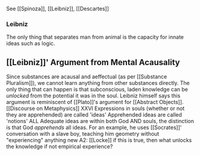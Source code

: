 See [[Spinoza]], [[Leibniz]], [[Descartes]]


### Leibniz

The only thing that separates man from animal is the capacity for innate ideas such as logic.

## [[Leibniz]]' Argument from Mental Acausality
Since substances are acausal and aeffectual (as per [[Substance Pluralism]]), we cannot learn anything from other substances directly. The only thing that can happen is that subconscious, laden knowledge can be *unlocked* from the potential it was in the soul. Leibniz himself says this argument is reminiscent of [[Plato]]'s argument for [[Abstract Objects]].  [[Discourse on Metaphysics]] XXVI
	Expressions in souls (whether or not they are apprehended) are called 'ideas'
		Apprehended ideas are called 'notions'
		ALL Adequate ideas are within both God AND souls, the distinction is that God *apprehends* all ideas.
	For an example, he uses [[Socrates]]' conversation with a slave boy, teaching him geometry without "experiencing" anything new
		A2: [[Locke]] if this is true, then what unlocks the knowledge if not empirical experience?